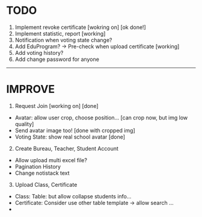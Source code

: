 # TODO

1. Implement revoke certificate [wokring on] [ok done!]
2. Implement statistic, report [working]
3. Notification when voting state change?
4. Add EduProgram? -> Pre-check when upload certificate [working]
5. Add voting history?
6. Add change password for anyone
---

# IMPROVE

1. Request Join [working on] [done]

- Avatar: allow user crop, choose position... [can crop now, but img low quality]
- Send avatar image too! [done with cropped img]
- Voting State: show real school avatar [done]

2. Create Bureau, Teacher, Student Account

- Allow upload multi excel file?
- Pagination History
- Change notistack text

3. Upload Class, Certificate

- Class: Table: but allow collapse students info...
- Certificate: Consider use other table template -> allow search ...
-
